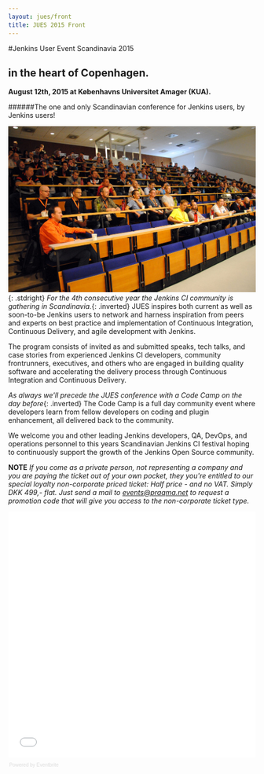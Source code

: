```yaml
---
layout: jues/front
title: JUES 2015 Front
---
```

#Jenkins User Event Scandinavia 2015

## in the heart of Copenhagen.

__August 12th, 2015 at Københavns Universitet Amager (KUA).__

######The one and only Scandinavian conference for Jenkins users, by <br/>Jenkins users!

![JCICPH14](/jues15/images/jcicph14-audience.jpg){: .stdright} _For the 4th consecutive year the Jenkins CI community is gathering in Scandinavia._{: .inverted} JUES inspires both current as well as soon-to-be Jenkins users to network and harness inspiration from peers and experts on best practice and implementation of Continuous Integration, Continuous Delivery, and agile development with Jenkins.

The program consists of invited as and submitted speaks, tech talks, and case stories from experienced Jenkins CI developers, community frontrunners, executives, and others who are engaged in building quality software and accelerating the delivery process through Continuous Integration and Continuous Delivery.

_As always we'll precede the JUES conference with a Code Camp on the day before_{: .inverted} The Code Camp is a full day community event where developers learn from fellow developers on coding and plugin enhancement, all delivered back to the community.

We welcome you and other leading Jenkins developers, QA, DevOps, and operations personnel to this years Scandinavian Jenkins CI festival hoping to continuously support the growth of the Jenkins Open Source community.

__NOTE__
*If you come as a private person, not representing a company and you are paying the ticket out of your own pocket, they you're entitled to our special loyalty non-corporate priced ticket: Half price - and no VAT. Simply DKK 499,- flat. Just send a mail to [events@praqma.net](mailto:events@praqma.net?subject=Please%20send%20me%20the%20promotion%20code%20for%20non-corporate%20tickets%20to%20the%20JUES%2015%20event) to request a promotion code that will give you access to the non-corporate ticket type.*


<div style="width:100%; text-align:left;" ><iframe  src="//eventbrite.com/tickets-external?eid=17385654962&ref=etckt" frameborder="0" height="500" width="100%" vspace="0" hspace="0" marginheight="5" marginwidth="5" scrolling="auto" allowtransparency="true"></iframe><div style="font-family:Helvetica, Arial; font-size:10px; padding:5px 0 5px; margin:2px; width:100%; text-align:left;" ><a class="powered-by-eb" style="color: #dddddd; text-decoration: none;" target="_blank" href="http://www.eventbrite.com/r/etckt">Powered by Eventbrite</a></div></div>
